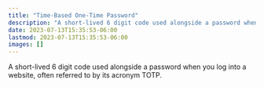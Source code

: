 ```yaml
---
title: "Time-Based One-Time Password"
description: "A short-lived 6 digit code used alongside a password when you log into a website"
date: 2023-07-13T15:35:53-06:00
lastmod: 2023-07-13T15:35:53-06:00
images: []
---
```


A short-lived 6 digit code used alongside a password when you log into a website, often referred to by its acronym TOTP.
